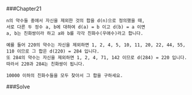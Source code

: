 ###Chapter21

    n의 약수들 중에서 자신을 제외한 것의 합을 d(n)으로 정의했을 때,
    서로 다른 두 정수 a, b에 대하여 d(a) = b 이고 d(b) = a 이면
    a, b는 친화쌍이라 하고 a와 b를 각각 친화수(우애수)라고 합니다.

    예를 들어 220의 약수는 자신을 제외하면 1, 2, 4, 5, 10, 11, 20, 22, 44, 55, 110 이므로 그 합은 d(220) = 284 입니다.
    또 284의 약수는 자신을 제외하면 1, 2, 4, 71, 142 이므로 d(284) = 220 입니다.
    따라서 220과 284는 친화쌍이 됩니다.

    10000 이하의 친화수들을 모두 찾아서 그 합을 구하세요.

###Solve

    